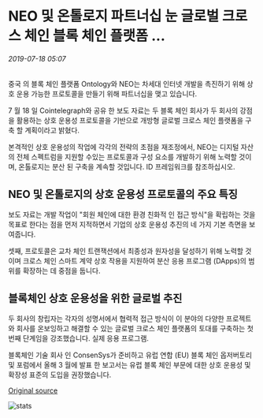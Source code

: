 # NEO 및 온톨로지 파트너십 눈 글로벌 크로스 체인 블록 체인 플랫폼 ...

###### 2019-07-18 05:07

중국 의 블록 체인 플랫폼 Ontology와 NEO는 차세대 인터넷 개발을 촉진하기 위해 상호 운용 가능한 프로토콜을 만들기 위해 파트너십을 맺고 있습니다.

7 월 18 일 Cointelegraph와 공유 한 보도 자료는 두 블록 체인 회사가 두 회사의 강점을 활용하는 상호 운용성 프로토콜을 기반으로 개방형 글로벌 크로스 체인 플랫폼을 구축 할 계획이라고 밝혔다.

본격적인 상호 운용성의 작업에 각각의 전략의 초점을 재조정에서, NEO는 디지털 자산의 전체 스펙트럼을 지원할 수있는 프로토콜과 구성 요소를 개발하기 위해 노력할 것이며, 온톨로지는 분산 된 구축을 계속할 것입니다. ID 프레임워크를 참조하십시오.

## NEO 및 온톨로지의 상호 운용성 프로토콜의 주요 특징

보도 자료는 개발 작업이 "회원 체인에 대한 환경 친화적 인 접근 방식"을 확립하는 것을 목표로 한다는 점을 먼저 지적하면서 기업의 상호 운용성 추진의 네 가지 기본 측면을 보여줍니다.

셋째, 프로토콜은 교차 체인 트랜잭션에서 최종성과 원자성을 달성하기 위해 노력할 것이며 크로스 체인 스마트 계약 상호 작용을 지원하여 분산 응용 프로그램 (DApps)의 범위를 확장하는 데 중점을 둡니다.

## 블록체인 상호 운용성을 위한 글로벌 추진

두 회사의 창립자는 각자의 성명서에서 협력적 접근 방식이 이 분야의 다양한 프로젝트와 회사를 온보잉하고 해결할 수 있는 글로벌 크로스 체인 플랫폼의 토대를 구축하는 첫 번째 단계임을 강조했습니다. 실제 응용 프로그램.

블록체인 기술 회사 인 ConsenSys가 준비하고 유럽 연합 (EU) 블록 체인 옵저버토리 및 포럼에서 올해 3 월에 발표 한 보고서는 유럽 블록 체인 부문에 대한 상호 운용성 및 확장성 표준의 도입을 권장했습니다.

[Original source](https://cointelegraph.com/news/neo-and-ontology-partnership-eyes-global-cross-chain-blockchain-platform)

![stats](https://c.statcounter.com/11760860/0/a89fa40b/1/ "stats")